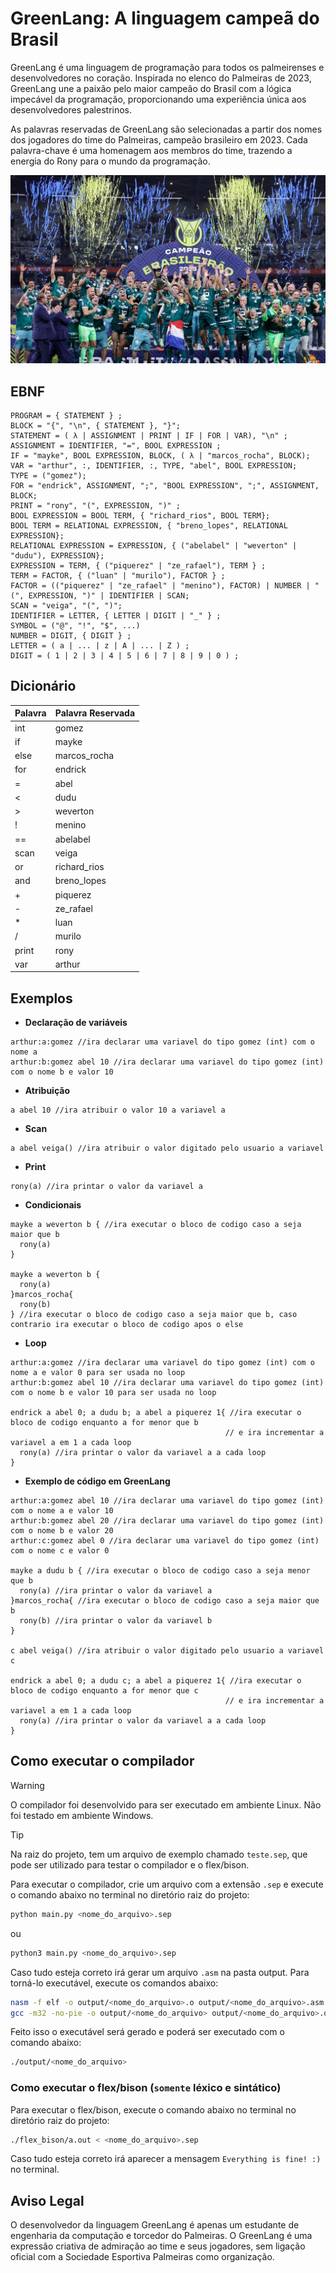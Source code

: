 # GreenLang: A linguagem campeã do Brasil

GreenLang é uma linguagem de programação para todos os palmeirenses e desenvolvedores no coração. Inspirada no elenco do Palmeiras de 2023, GreenLang une a paixão pelo maior campeão do Brasil com a lógica impecável da programação, proporcionando uma experiência única aos desenvolvedores palestrinos.

As palavras reservadas de GreenLang são selecionadas a partir dos nomes dos jogadores do time do Palmeiras, campeão brasileiro em 2023. Cada palavra-chave é uma homenagem aos membros do time, trazendo a energia do Rony para o mundo da programação.

![Palmeiras campeao](./img/palmeiras_campeao.jpg)

## EBNF

```
PROGRAM = { STATEMENT } ;
BLOCK = "{", "\n", { STATEMENT }, "}";
STATEMENT = ( λ | ASSIGNMENT | PRINT | IF | FOR | VAR), "\n" ;
ASSIGNMENT = IDENTIFIER, "=", BOOL EXPRESSION ;
IF = "mayke", BOOL EXPRESSION, BLOCK, ( λ | "marcos_rocha", BLOCK); 
VAR = "arthur", :, IDENTIFIER, :, TYPE, "abel", BOOL EXPRESSION;
TYPE = ("gomez");
FOR = "endrick", ASSIGNMENT, ";", "BOOL EXPRESSION", ";", ASSIGNMENT, BLOCK;
PRINT = "rony", "(", EXPRESSION, ")" ;
BOOL EXPRESSION = BOOL TERM, { "richard_rios", BOOL TERM};
BOOL TERM = RELATIONAL EXPRESSION, { "breno_lopes", RELATIONAL EXPRESSION};
RELATIONAL EXPRESSION = EXPRESSION, { ("abelabel" | "weverton" | "dudu"), EXPRESSION};
EXPRESSION = TERM, { ("piquerez" | "ze_rafael"), TERM } ;
TERM = FACTOR, { ("luan" | "murilo"), FACTOR } ;
FACTOR = (("piquerez" | "ze_rafael" | "menino"), FACTOR) | NUMBER | "(", EXPRESSION, ")" | IDENTIFIER | SCAN;
SCAN = "veiga", "(", ")";
IDENTIFIER = LETTER, { LETTER | DIGIT | "_" } ;
SYMBOL = ("@", "!", "$", ...)
NUMBER = DIGIT, { DIGIT } ;
LETTER = ( a | ... | z | A | ... | Z ) ;
DIGIT = ( 1 | 2 | 3 | 4 | 5 | 6 | 7 | 8 | 9 | 0 ) ;
```

## Dicionário
| Palavra   | Palavra Reservada    |
|-----------|----------------------|
| int       | gomez                |
| if        | mayke                |
| else      | marcos_rocha         |
| for       | endrick              |
| =         | abel                 |
| <         | dudu                 |
| >         | weverton             |
| !         | menino               |
| ==        | abelabel             |
| scan      | veiga                |
| or        | richard_rios         |
| and       | breno_lopes          |
| +         | piquerez             |
| -         | ze_rafael            |
| *         | luan                 |
| /         | murilo               |
| print     | rony                 |
| var       | arthur               |


## Exemplos

- **Declaração de variáveis**
```
arthur:a:gomez //ira declarar uma variavel do tipo gomez (int) com o nome a
arthur:b:gomez abel 10 //ira declarar uma variavel do tipo gomez (int) com o nome b e valor 10
```

- **Atribuição**
```
a abel 10 //ira atribuir o valor 10 a variavel a
```
- **Scan**
```
a abel veiga() //ira atribuir o valor digitado pelo usuario a variavel
```

- **Print**
```
rony(a) //ira printar o valor da variavel a
```

- **Condicionais**
```
mayke a weverton b { //ira executar o bloco de codigo caso a seja maior que b
  rony(a)
}

mayke a weverton b { 
  rony(a)
}marcos_rocha{ 
  rony(b)
} //ira executar o bloco de codigo caso a seja maior que b, caso contrario ira executar o bloco de codigo apos o else
```

- **Loop**
```
arthur:a:gomez //ira declarar uma variavel do tipo gomez (int) com o nome a e valor 0 para ser usada no loop
arthur:b:gomez abel 10 //ira declarar uma variavel do tipo gomez (int) com o nome b e valor 10 para ser usada no loop

endrick a abel 0; a dudu b; a abel a piquerez 1{ //ira executar o bloco de codigo enquanto a for menor que b 
                                                // e ira incrementar a variavel a em 1 a cada loop 
  rony(a) //ira printar o valor da variavel a a cada loop
}
```

- **Exemplo de código em GreenLang**
```
arthur:a:gomez abel 10 //ira declarar uma variavel do tipo gomez (int) com o nome a e valor 10
arthur:b:gomez abel 20 //ira declarar uma variavel do tipo gomez (int) com o nome b e valor 20
arthur:c:gomez abel 0 //ira declarar uma variavel do tipo gomez (int) com o nome c e valor 0

mayke a dudu b { //ira executar o bloco de codigo caso a seja menor que b
  rony(a) //ira printar o valor da variavel a
}marcos_rocha{ //ira executar o bloco de codigo caso a seja maior que b
  rony(b) //ira printar o valor da variavel b
}

c abel veiga() //ira atribuir o valor digitado pelo usuario a variavel c

endrick a abel 0; a dudu c; a abel a piquerez 1{ //ira executar o bloco de codigo enquanto a for menor que c 
                                                // e ira incrementar a variavel a em 1 a cada loop
  rony(a) //ira printar o valor da variavel a a cada loop
}
```

## Como executar o compilador

>[!WARNING]
>O compilador foi desenvolvido para ser executado em ambiente Linux. Não foi testado em ambiente Windows.

>[!TIP]
>Na raiz do projeto, tem um arquivo de exemplo chamado `teste.sep`, que pode ser utilizado para testar o compilador e o flex/bison.

Para executar o compilador, crie um arquivo com a extensão `.sep` e execute o comando abaixo no terminal no diretório raiz do projeto:

```bash
python main.py <nome_do_arquivo>.sep
```
ou
```bash
python3 main.py <nome_do_arquivo>.sep
```

Caso tudo esteja correto irá gerar um arquivo `.asm` na pasta output. Para torná-lo executável, execute os comandos abaixo:

```bash 
nasm -f elf -o output/<nome_do_arquivo>.o output/<nome_do_arquivo>.asm
gcc -m32 -no-pie -o output/<nome_do_arquivo> output/<nome_do_arquivo>.o
```
Feito isso o executável será gerado e poderá ser executado com o comando abaixo:

```bash
./output/<nome_do_arquivo>
```

### Como executar o flex/bison (`somente` léxico e sintático)

Para executar o flex/bison, execute o comando abaixo no terminal no diretório raiz do projeto:

```bash
./flex_bison/a.out < <nome_do_arquivo>.sep
```

Caso tudo esteja correto irá aparecer a mensagem `Everything is fine! :)` no terminal.

## Aviso Legal
O desenvolvedor da linguagem GreenLang é apenas um estudante de engenharia da computação e torcedor do Palmeiras. O GreenLang é uma expressão criativa de admiração ao time e seus jogadores, sem ligação oficial com a Sociedade Esportiva Palmeiras como organização.
